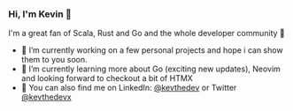 ### Hi, I'm Kevin 👋

I'm a great fan of Scala, Rust and Go and the whole developer community 🤙

- 🔭 I’m currently working on a few personal projects and hope i can show them to you soon.
- 🌱 I’m currently learning more about Go (exciting new updates), Neovim and looking forward to checkout a bit of HTMX
- 💬 You can also find me on LinkedIn: [@kevthedev](https://www.linkedin.com/in/kevthedev/) or Twitter [@kevthedevx](https://twitter.com/kevthedevx)


<!--
**trucke/trucke** is a ✨ _special_ ✨ repository because its `README.md` (this file) appears on your GitHub profile.

Here are some ideas to get you started:

- 🔭 I’m currently working on ...
- 🌱 I’m currently learning ...
- 👯 I’m looking to collaborate on ...
- 🤔 I’m looking for help with ...
- 💬 Ask me about ...
- 📫 How to reach me: ...
- 😄 Pronouns: ...
- ⚡ Fun fact: ...
-->
